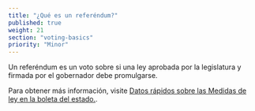 ```yaml
---
title: "¿Qué es un referéndum?"
published: true
weight: 21
section: "voting-basics"
priority: "Minor"
---
```


Un referéndum es un voto sobre si una ley aprobada por la legislatura y firmada por el gobernador debe promulgarse.

Para obtener más información, visite [Datos rápidos sobre las Medidas de ley en la boleta del estado.](http://www.easyvoterguide.org/wp-content/uploads/2011/08/FastFacts-BallotMeasures-SP-v2.pdf). 